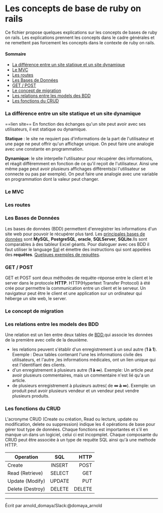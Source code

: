 
# Les concepts de base  de ruby on rails
Ce fichier propose quelques explications sur les concepts de bases de ruby on rails. Les explications prennent les concepts dans le cadre générales et ne remettent pas forcement les concepts dans le contexte de ruby on rails. 

#### Sommaire

* [La différence entre un site statique et un site dynamique](#d_stat_dy)
* [Le MVC](#mvc)
* [Les routes](#routes)
* [Les Bases de Données](#bdd)
* [GET / POST](#getPost)
* [Le concept de migration](#migration)
* [Les relations entre les models des BDD](#relations_bdd)
* [Les fonctions du CRUD](#crud)



### <a name="d_stat_dy">La différence entre un site statique et un site dynamique</a>
==lien site==
En fonction des échanges qu'un site peut avoir avec ses utilisateurs, il est statique ou dynamique.

**Statique** : le site ne requiert pas d'informations de la part de l'utilisateur et une page ne peut offrir qu'un affichage unique. On peut faire une analogie avec une constante en programmation.

**Dynamique**: le site interpelle l'utilisateur pour récupérer des informations, et réagit différemment en fonction de ce qu'il reçoit de l'utilisateur. Ainsi une même page peut avoir plusieurs affichages différents(si l'utilisateur se connecte ou pas par exemple). On peut faire une analogie avec une variable en programmation dont la valeur peut changer.

### <a name="mvc">Le MVC</a>

### <a name="routes">Les routes</a>

### <a name="bdd">Les Bases de Données</a>
Les bases de données (BDD) permettent d'enregistrer les informations d'un site web pour pouvoir le récupérer plus tard. Les [principales bases de données](https://openclassrooms.com/courses/concevez-votre-site-web-avec-php-et-mysql/presentation-des-bases-de-donnees-2) sont **MySQL**, **PostgreSQL**, **oracle**, **SQLServer**, **SQLite**.Ils sont comparables à des tableur Excel géants. Pour dialoguer avec ces BDD il faut utiliser le language [Sql](https://fr.wikipedia.org/wiki/Structured_Query_Language) et émettre des instructions qui sont appelées des **requêtes**. [Quelques exemples de requêtes](http://www.sqlfacile.com/apprendre_bases_de_donnees/sql_par_l_exemple_1).


### <a name="getPost">GET / POST</a>
GET et POST sont deux méthodes de requête-réponse entre le client et le server dans le protocole **HTTP**. HTTP(Hypertext Transfer Protocol) à été crée pour permettre la communication entre un client et le serveur. Un navigateur peut être le client et une application sur un ordinateur qui héberge un site web, le server.

### <a name="migration">Le concept de migration</a>

### <a name="relations_bdd">Les relations entre les models des BDD</a>
Une relation est un lien entre deux tables de [BDD](#bdd),qui associe les données de la première avec celle de la deuxième.
* les relations peuvent s'établir d'un enregistrement à un seul autre (**1 à 1**). Exemple : Deux tables contenant l'une les informations civile des utilisateurs, et l'autre ,les informations médicales, ont un lien unique qui est l'identifiant des clients.
* d'un enregistrement à plusieurs autre (**1 à ∞**). Exemple: Un article peut avoir plusieurs commentaires, mais un commentaire n'est lié qu'a un article.
* de plusieurs enregistrement à plusieurs autres( de **∞ à ∞**). Exemple: un produit peut avoir plusieurs vendeur et un vendeur peut vendre plusieurs produits.

### <a name="crud">Les fonctions du CRUD</a>
L'acronyme CRUD (Create ou création, Read ou lecture, update ou modification, delete ou suppression) indique les 4 opérations de base pour gérer tout type de données. Chaque fonctions est importantes et s'il en manque un dans un logiciel, celui ci est incopmplet. Chaque composante du CRUD peut être associée à un type de requête SQL ainsi qu'à une methode HTTP.

| Operation      | SQL          | HTTP |
| ------------- |:-------------:| -----:|
|Create         |INSERT         |POST |
|Read (Retrieve)   |SELECT     |GET |
|Update (Modify) |UPDATE      |PUT |
|Delete (Destroy)|DELETE      |DELETE |




---
Écrit par arnold_domaya/Slack:@domaya_arnold
